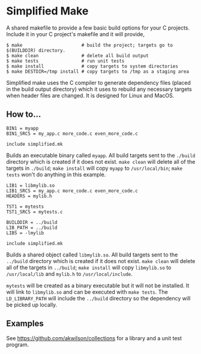 # Simplified Make
A shared makefile to provide a few basic build options for your C projects. Include it in your C project's makefile and it will provide,
```
$ make                      # build the project; targets go to $(BUILDDIR) directory.
$ make clean                # delete all build output
$ make tests                # run unit tests
$ make install              # copy targets to system directories
$ make DESTDIR=/tmp install # copy targets to /tmp as a staging area
```
Simplified make uses the C compiler to generate dependency files (placed in the build output directory) which it uses to rebuild any necessary targets when header files are changed. It is designed for Linux and MacOS.
## How to...
```make
BIN1 = myapp
BIN1_SRCS = my_app.c more_code.c even_more_code.c

include simplified.mk
```
Builds an executable binary called `myapp`. All build targets sent to the `./build` directory which is created if it does not exist. `make clean` will delete all of the targets in `./build`; `make install` will copy `myapp` to `/usr/local/bin`; `make tests` won't do anything in this example.
```make
LIB1 = libmylib.so
LIB1_SRCS = my_app.c more_code.c even_more_code.c
HEADERS = mylib.h

TST1 = mytests
TST1_SRCS = mytests.c

BUILDDIR = ../build
LIB_PATH = ../build
LIBS = -lmylib

include simplified.mk
```
Builds a shared object called `libmylib.so`. All build targets sent to the `../build` directory which is created if it does not exist. `make clean` will delete all of the targets in `../build`; `make install` will copy `libmylib.so` to `/usr/local/lib` and `mylib.h` to `/usr/local/include`.

`mytests` will be created as a binary executable but it will not be installed. It will link to `libmylib.so` and can be executed with `make tests`. The `LD_LIBRARY_PATH` will include the `../build` directory so the dependency will be picked up locally.
## Examples
See https://github.com/akwilson/collections for a library and a unit test program.
